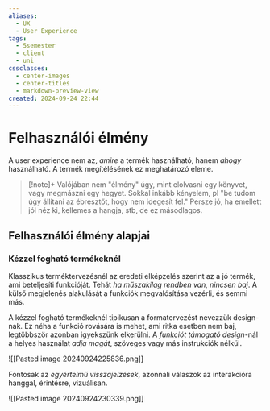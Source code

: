 ```yaml
---
aliases:
  - UX
  - User Experience
tags:
  - 5semester
  - client
  - uni
cssclasses:
  - center-images
  - center-titles
  - markdown-preview-view
created: 2024-09-24 22:44
---
```






# Felhasználói élmény


A user experience nem az, *amire* a termék használható, hanem *ahogy* használható. A termék megítélésének ez meghatározó eleme.

>[!note]+
>Valójában nem "élmény" úgy, mint elolvasni egy könyvet, vagy megmászni egy hegyet. Sokkal inkább kényelem, pl "be tudom úgy állítani az ébresztőt, hogy nem idegesít fel." Persze jó, ha emellett jól néz ki, kellemes a hangja, stb, de ez másodlagos.


## Felhasználói élmény alapjai

### Kézzel fogható termékeknél

Klasszikus terméktervezésnél az eredeti elképzelés szerint az a jó termék, ami beteljesíti funkcióját. Tehát *ha műszakilag rendben van, nincsen baj*. A külső megjelenés alakulását a funkciók megvalósítása vezérli, és semmi más.

A kézzel fogható termékeknél tipikusan a formatervezést nevezzük design-nak. Ez néha a funkció rovására is mehet, ami ritka esetben nem baj, legtöbbször azonban igyekszünk elkerülni. A *funkciót támogató design*-nál a helyes használat *adja magát*, szöveges vagy más instrukciók nélkül.

![[Pasted image 20240924225836.png]]

Fontosak az *egyértelmű visszajelzések*, azonnali válaszok az interakcióra hanggal, érintésre, vizuálisan.

![[Pasted image 20240924230339.png]]



